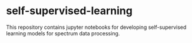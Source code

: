 # self-supervised-learning

This repository contains jupyter notebooks for developing self-supervised learning models for spectrum data processing.
